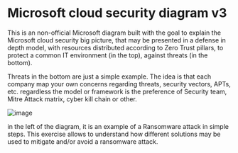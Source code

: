 # Microsoft cloud security diagram v3

This is an non-official Microsoft diagram built with the goal to explain the Microsoft cloud security big picture, that may be presented in a defense in depth model, with resources distributed according to Zero Trust pillars, to protect a common IT environment (in the top), against threats (in the bottom).

Threats in the bottom are just a simple example. The idea is that each company map your own concerns regarding threats, security vectors, APTs, etc. regardless the model or framework is the preference of Security team, Mitre Attack matrix, cyber kill chain or other.

![image](https://github.com/rudneir2/msft_cloud_security_diagram_v3/assets/97529152/77f82179-741e-4d58-8e21-2a61e95c916c)

in the left of the diagram, it is an example of a Ransomware attack in simple steps. This exercise allows to understand how different solutions may be used to mitigate and/or avoid a ransomware attack.
